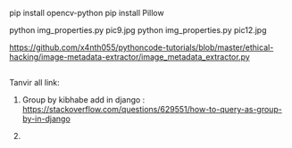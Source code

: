 pip install opencv-python
pip install Pillow


python img_properties.py pic9.jpg
python img_properties.py pic12.jpg

https://github.com/x4nth055/pythoncode-tutorials/blob/master/ethical-hacking/image-metadata-extractor/image_metadata_extractor.py



##







Tanvir all link: 

1. Group by kibhabe add in django : 
https://stackoverflow.com/questions/629551/how-to-query-as-group-by-in-django

2. 